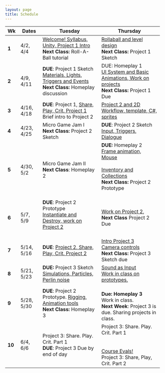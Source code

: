 ```yaml
---
layout: page
title: Schedule
---
```


| **Wk** | **Dates**      | **Tuesday**                                                                                                                  | **Thursday**                                                                                                                                                              |
| ------ | -------------- | ---------------------------------------------------------------------------------------------------------------------------- | ------------------------------------------------------------------------------------------------------------------------------------------------------------------------- |
| **1**  | 4/2, 4/4       | [Welcome! Syllabus, Unity, Project 1 Intro](day-1.md) <br/> **Next Class:** Roll-A-Ball tutorial                             | [Rollaball and level design](day-2.md)<br/> **Next Class:** Project 1 Sketch                                                                                              |
| **2**  | 4/9, 4/11      | **DUE**: Project 1 Sketch <br/> [Materials, Lights, Triggers and Events](day-3.md) <br/> **Next Class:** Homeplay discussion | DUE: Homeplay 1 <br/> [UI System and Basic Animations, Work on projects](day-4.md)<br/> **Next Class:** Project 1 Due                                                     |
| **3**  | 4/16, 4/18     | **DUE**: Project 1, [Share, Play, Crit. Project 1](day-5.md) <br/> Brief intro to Project 2                                  | [Project 2 and 2D Workflow, template, C#, sprites](day-6.md)<br>                                                                                                          |
| **4**  | 4/23, 4/25<br> | Micro Game Jam I <br/> **Next Class:** Project 2 Sketch<br>                                                                  | **DUE**: Project 2 Sketch <br/> [Input, Triggers, Dialogue](day-7.md)                                                                                                     |
| **5**  | 4/30, 5/2<br>  | Micro Game Jam II <br/> **Next Class**: Homeplay 2                                                                           | **DUE:** Homeplay 2<br/> [Frame animation, Mouse](day-9.md)<br/> <br/>[Inventory and Collections](day-8.md) <br/> **Next Class:** Project 2 Prototype<br><br>             |
| **6**  | 5/7, 5/9<br>   | **DUE**: Project 2 Prototype <br/> [Instantiate and Destroy, work on Project 2](day-10.md)<br><br>                           | [Work on Project 2](day-11.md),<br/> **Next Class** Project 2 Due<br>                                                                                                     |
| **7**  | 5/14, 5/16<br> | **DUE**: [Project 2, Share, Play, Crit. Project 2](day-12.md)<br>                                                            | [Intro Project 3 <br/> Camera controls](day-13.md) <br/> **Next Class:** Project 3 Sketch due<br>                                                                         |
| **8**  | 5/21, 5/23<br> | **DUE:** Project 3 Sketch <br/> [Simulations, Particles, Perlin noise](day-14.md)<br>                                        | [Sound as Input](day-15.md)<br>[Work in class on prototypes.](day-16.md)                                                                                                  |
| **9**  | 5/28, 5/30<br> | **DUE**: Project 2 Prototype. [Rigging, Animation tools](day-17.md)<br/> **Next Class:** Homeplay 3<br>                      | <br>**Due: Homeplay 3** <br/> Work in class. <br/> **Next Week**: Project 3 is due. Sharing projects in class.<br>                                                        |
| **10** | 6/4, 6/6<br>   | Project 3: Share. Play. Crit. Part 1 <br/> **DUE**: Project 3 Due by end of day<br>                                          | Project 3: Share. Play. Crit. Part 1 <br/><br/><br>[Course Evals!](https://be.my.ucla.edu/directlink.aspx?featureID=161&src=r0) <br/>Project 3: Share, Play, Crit. Part 2 |



